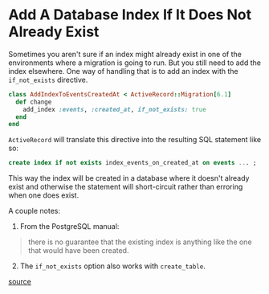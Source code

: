 # Add A Database Index If It Does Not Already Exist

Sometimes you aren't sure if an index might already exist in one of the
environments where a migration is going to run. But you still need to add the
index elsewhere. One way of handling that is to add an index with the
`if_not_exists` directive.

```ruby
class AddIndexToEventsCreatedAt < ActiveRecord::Migration[6.1]
  def change
    add_index :events, :created_at, if_not_exists: true
  end
end
```

`ActiveRecord` will translate this directive into the resulting SQL statement
like so:

```sql
create index if not exists index_events_on_created_at on events ... ;
```

This way the index will be created in a database where it doesn't already exist
and otherwise the statement will short-circuit rather than erroring when one
does exist.

A couple notes:

1) From the PostgreSQL manual:

> there is no guarantee that the existing index is anything like the one that
> would have been created.

2) The `if_not_exists` option also works with `create_table`.

[source](https://edgeapi.rubyonrails.org/classes/ActiveRecord/ConnectionAdapters/SchemaStatements.html)
